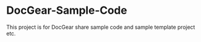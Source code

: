 # DocGear-Sample-Code
This project is for DocGear share sample code and sample template project etc.
